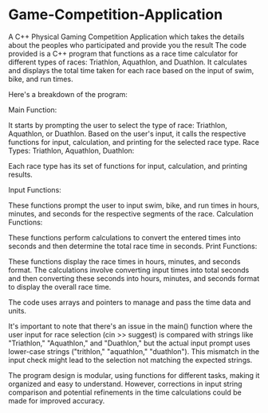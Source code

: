 # Game-Competition-Application
A C++ Physical Gaming Competition Application which takes the details about the peoples who participated and provide you the result 
The code provided is a C++ program that functions as a race time calculator for different types of races: Triathlon, Aquathlon, and Duathlon. It calculates and displays the total time taken for each race based on the input of swim, bike, and run times.

Here's a breakdown of the program:

Main Function:

It starts by prompting the user to select the type of race: Triathlon, Aquathlon, or Duathlon.
Based on the user's input, it calls the respective functions for input, calculation, and printing for the selected race type.
Race Types: Triathlon, Aquathlon, Duathlon:

Each race type has its set of functions for input, calculation, and printing results.

Input Functions:

These functions prompt the user to input swim, bike, and run times in hours, minutes, and seconds for the respective segments of the race.
Calculation Functions:

These functions perform calculations to convert the entered times into seconds and then determine the total race time in seconds.
Print Functions:

These functions display the race times in hours, minutes, and seconds format.
The calculations involve converting input times into total seconds and then converting these seconds into hours, minutes, and seconds format to display the overall race time.

The code uses arrays and pointers to manage and pass the time data and units.

It's important to note that there's an issue in the main() function where the user input for race selection (cin >> suggest) is compared with strings like "Triathlon," "Aquathlon," and "Duathlon," but the actual input prompt uses lower-case strings ("trithlon," "aquathlon," "duathlon"). This mismatch in the input check might lead to the selection not matching the expected strings.

The program design is modular, using functions for different tasks, making it organized and easy to understand. However, corrections in input string comparison and potential refinements in the time calculations could be made for improved accuracy.
